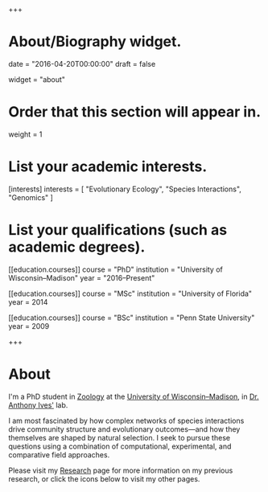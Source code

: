 +++
# About/Biography widget.

date = "2016-04-20T00:00:00"
draft = false

widget = "about"

# Order that this section will appear in.
weight = 1

# List your academic interests.
[interests]
  interests = [
    "Evolutionary Ecology",
    "Species Interactions",
    "Genomics"
  ]

# List your qualifications (such as academic degrees).
[[education.courses]]
  course = "PhD"
  institution = "University of Wisconsin–Madison"
  year = "2016–Present"

[[education.courses]]
  course = "MSc"
  institution = "University of Florida"
  year = 2014

[[education.courses]]
  course = "BSc"
  institution = "Penn State University"
  year = 2009
 
+++

# About

I'm a PhD student in [Zoology](http://zoology.wisc.edu/) at the
[University of Wisconsin–Madison](http://www.wisc.edu/), in
[Dr. Anthony Ives'](http://zoology.wisc.edu/tony-ives.htm) lab.


I am most fascinated by how complex networks of species interactions drive community
structure and evolutionary outcomes—and how they themselves are shaped by natural
selection. I seek to pursue these questions using a combination of computational,
experimental, and comparative field approaches.

Please visit my [Research](/research) page for more information on my previous research,
or click the icons below to visit my other pages.